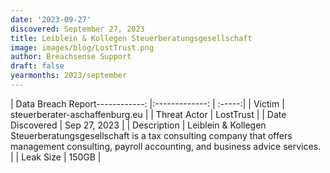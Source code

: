 ```yaml
---
date: '2023-09-27'
discovered: September 27, 2023
title: Leiblein & Kollegen Steuerberatungsgesellschaft
image: images/blog/LostTrust.png
author: Breachsense Support
draft: false
yearmonths: 2023/september
---
```


| Data Breach Report------------:     |:-------------:    | :-----:|
| Victim      | steuerberater-aschaffenburg.eu      | 
| Threat Actor      | LostTrust      | 
| Date Discovered      | Sep 27, 2023      | 
| Description      | Leiblein & Kollegen Steuerberatungsgesellschaft is a tax consulting company that offers management consulting, payroll accounting, and business advice services.      | 
| Leak Size      | 150GB      | 

